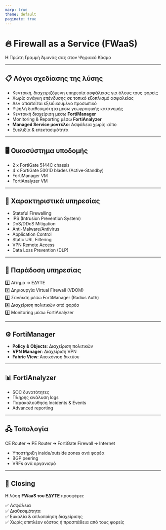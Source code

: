 ```yaml
---
marp: true
theme: default
paginate: true
---
```


# 🔥 Firewall as a Service (FWaaS)

Η Πρώτη Γραμμή Άμυνάς σας στον Ψηφιακό Κόσμο

---

## 📋 Λόγοι σχεδίασης της λύσης

- Κεντρική, διαχειριζόμενη υπηρεσία ασφάλειας για όλους τους φορείς
- Χωρίς ανάγκη επένδυσης σε τοπικό εξοπλισμό ασφαλείας
- Δεν απαιτείται εξειδικευμένο προσωπικό
- Υψηλή διαθεσιμότητα μέσω γεωγραφικής κατανομής
- Κεντρική διαχείριση μέσω **FortiManager**
- Monitoring & Reporting μέσω **FortiAnalyzer**
- **Managed Service μοντέλο**: Ασφάλεια χωρίς κόπο
- Ευελιξία & επεκτασιμότητα

---

## 🖥️ Οικοσύστημα υποδομής

- 2 x FortiGate 5144C chassis
- 4 x FortiGate 5001D blades (Active-Standby)
- FortiManager VM
- FortiAnalyzer VM

---

## 🔐 Χαρακτηριστικά υπηρεσίας

- Stateful Firewalling
- IPS (Intrusion Prevention System)
- DoS/DDoS Mitigation
- Anti-Malware/Antivirus
- Application Control
- Static URL Filtering
- VPN Remote Access
- Data Loss Prevention (DLP)

---

## 📝 Παράδοση υπηρεσίας

1️⃣ Αίτημα ➔ ΕΔΥΤΕ  
2️⃣ Δημιουργία Virtual Firewall (VDOM)  
3️⃣ Σύνδεση μέσω FortiManager (Radius Auth)  
4️⃣ Διαχείριση πολιτικών από φορέα  
5️⃣ Monitoring μέσω FortiAnalyzer

---

## ⚙️ FortiManager

- **Policy & Objects**: Διαχείριση πολιτικών
- **VPN Manager**: Διαχείριση VPN
- **Fabric View**: Απεικόνιση δικτύου

---

## 📊 FortiAnalyzer

- SOC δυνατότητες
- Πλήρης ανάλυση logs
- Παρακολούθηση Incidents & Events
- Advanced reporting

---

## 🖧 Τοπολογία

CE Router ➔ PE Router ➔ FortiGate Firewall ➔ Internet

- Υποστήριξη inside/outside zones ανά φορέα
- BGP peering
- VRFs ανά οργανισμό

---

## 🚀 Closing

Η λύση **FWaaS του ΕΔΥΤΕ** προσφέρει:

✅ Ασφάλεια  
✅ Διαθεσιμότητα  
✅ Ευκολία & απλοποίηση διαχείρισης  
✅ Χωρίς επιπλέον κόστος ή προσπάθεια από τους φορείς
